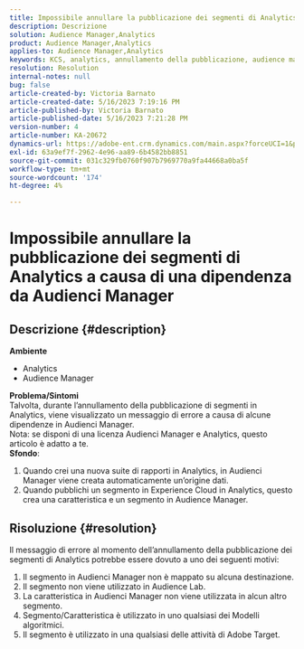 ```yaml
---
title: Impossibile annullare la pubblicazione dei segmenti di Analytics a causa di una dipendenza da Audienci Manager
description: Descrizione
solution: Audience Manager,Analytics
product: Audience Manager,Analytics
applies-to: Audience Manager,Analytics
keywords: KCS, analytics, annullamento della pubblicazione, audience manager, segmenti
resolution: Resolution
internal-notes: null
bug: false
article-created-by: Victoria Barnato
article-created-date: 5/16/2023 7:19:16 PM
article-published-by: Victoria Barnato
article-published-date: 5/16/2023 7:21:28 PM
version-number: 4
article-number: KA-20672
dynamics-url: https://adobe-ent.crm.dynamics.com/main.aspx?forceUCI=1&pagetype=entityrecord&etn=knowledgearticle&id=08620c86-1ef4-ed11-8848-6045bd006ce9
exl-id: 63a9ef7f-2962-4e96-aa89-6b4582bb8851
source-git-commit: 031c329fb0760f907b7969770a9fa44668a0ba5f
workflow-type: tm+mt
source-wordcount: '174'
ht-degree: 4%

---
```


# Impossibile annullare la pubblicazione dei segmenti di Analytics a causa di una dipendenza da Audienci Manager

## Descrizione {#description}

<b>Ambiente</b>
- Analytics
- Audience Manager

<b>Problema/Sintomi</b><br>Talvolta, durante l’annullamento della pubblicazione di segmenti in Analytics, viene visualizzato un messaggio di errore a causa di alcune dipendenze in Audienci Manager.<br>Nota: se disponi di una licenza Audienci Manager e Analytics, questo articolo è adatto a te.
 <br><b>Sfondo</b>:
1. Quando crei una nuova suite di rapporti in Analytics, in Audienci Manager viene creata automaticamente un’origine dati.
2. Quando pubblichi un segmento in Experience Cloud in Analytics, questo crea una caratteristica e un segmento in Audience Manager.



## Risoluzione {#resolution}


Il messaggio di errore al momento dell’annullamento della pubblicazione dei segmenti di Analytics potrebbe essere dovuto a uno dei seguenti motivi:

1. Il segmento in Audienci Manager non è mappato su alcuna destinazione.
2. Il segmento non viene utilizzato in Audience Lab.
3. La caratteristica in Audienci Manager non viene utilizzata in alcun altro segmento.
4. Segmento/Caratteristica è utilizzato in uno qualsiasi dei Modelli algoritmici.
5. Il segmento è utilizzato in una qualsiasi delle attività di Adobe Target.
